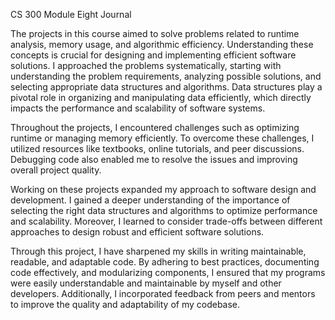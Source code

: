 CS 300 Module Eight Journal

The projects in this course aimed to solve problems related to runtime analysis, memory usage, and algorithmic efficiency. Understanding these concepts is crucial for designing and implementing efficient software solutions. I approached the problems systematically, starting with understanding the problem requirements, analyzing possible solutions, and selecting appropriate data structures and algorithms. Data structures play a pivotal role in organizing and manipulating data efficiently, which directly impacts the performance and scalability of software systems.

Throughout the projects, I encountered challenges such as optimizing runtime or managing memory efficiently. To overcome these challenges, I utilized resources like textbooks, online tutorials, and peer discussions. Debugging code also enabled me to resolve the issues and improving overall project quality.

Working on these projects expanded my approach to software design and development. I gained a deeper understanding of the importance of selecting the right data structures and algorithms to optimize performance and scalability. Moreover, I learned to consider trade-offs between different approaches to design robust and efficient software solutions.

Through this project, I have sharpened my skills in writing maintainable, readable, and adaptable code. By adhering to best practices, documenting code effectively, and modularizing components, I ensured that my programs were easily understandable and maintainable by myself and other developers. Additionally, I incorporated feedback from peers and mentors to improve the quality and adaptability of my codebase.
